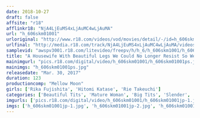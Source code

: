 ```yaml
---
date: 2018-10-27
draft: false
affsite: "r18"
afflinkr18: "NjA4LjEuMS4xLjAuMC4wLjAuMA"
url: "h_606skm01001"
urloriginal: "http://www.r18.com/videos/vod/movies/detail/-/id=h_606skm01001"
urlfinal: "http://media.r18.com/track/NjA4LjEuMS4xLjAuMC4wLjAuMA/videos/vod/movies/detail/-/id=h_606skm01001"
samplevid: "awspv3001.r18.com/litevideo/freepv/h/h_6/h_606skm1001/h_606skm1001_dmb_w.mp4"
title: "A Housewife With Beautiful Legs We Could No Longer Resist So We Ejaculated On Her Pantyhose! See That Sperm Drip! See It Stick! Smear It All Over! Play With Her Wet Pussy! Hitomi Katase Rika Fujishita Rie Takeuchi"
mainimgurl: "pics.r18.com/digital/video/h_606skm01001/h_606skm01001ps.jpg"
mainimgs: "h_606skm01001ps.jpg"
releasedate: "Mar. 30, 2017"
duration: 123
productioncomp: "Mellow Moon"
girls: ['Rika Fujishita', 'Hitomi Katase', 'Rie Takeuchi']
categories: ['Beautiful Tits', 'Mature Woman', 'Big Tits', 'Slender', 'Pantyhose', 'Foot Fetish', 'Hi-Def']
imgurls: ['pics.r18.com/digital/video/h_606skm01001/h_606skm01001jp-1.jpg', 'pics.r18.com/digital/video/h_606skm01001/h_606skm01001jp-2.jpg', 'pics.r18.com/digital/video/h_606skm01001/h_606skm01001jp-3.jpg', 'pics.r18.com/digital/video/h_606skm01001/h_606skm01001jp-4.jpg', 'pics.r18.com/digital/video/h_606skm01001/h_606skm01001jp-5.jpg', 'pics.r18.com/digital/video/h_606skm01001/h_606skm01001jp-6.jpg', 'pics.r18.com/digital/video/h_606skm01001/h_606skm01001jp-7.jpg', 'pics.r18.com/digital/video/h_606skm01001/h_606skm01001jp-8.jpg', 'pics.r18.com/digital/video/h_606skm01001/h_606skm01001jp-9.jpg', 'pics.r18.com/digital/video/h_606skm01001/h_606skm01001jp-10.jpg', 'pics.r18.com/digital/video/h_606skm01001/h_606skm01001jp-11.jpg', 'pics.r18.com/digital/video/h_606skm01001/h_606skm01001jp-12.jpg', 'pics.r18.com/digital/video/h_606skm01001/h_606skm01001jp-13.jpg', 'pics.r18.com/digital/video/h_606skm01001/h_606skm01001jp-14.jpg', 'pics.r18.com/digital/video/h_606skm01001/h_606skm01001jp-15.jpg', 'pics.r18.com/digital/video/h_606skm01001/h_606skm01001jp-16.jpg', 'pics.r18.com/digital/video/h_606skm01001/h_606skm01001jp-17.jpg', 'pics.r18.com/digital/video/h_606skm01001/h_606skm01001jp-18.jpg', 'pics.r18.com/digital/video/h_606skm01001/h_606skm01001jp-19.jpg', 'pics.r18.com/digital/video/h_606skm01001/h_606skm01001jp-20.jpg']
imgs: ['h_606skm01001jp-1.jpg', 'h_606skm01001jp-2.jpg', 'h_606skm01001jp-3.jpg', 'h_606skm01001jp-4.jpg', 'h_606skm01001jp-5.jpg', 'h_606skm01001jp-6.jpg', 'h_606skm01001jp-7.jpg', 'h_606skm01001jp-8.jpg', 'h_606skm01001jp-9.jpg', 'h_606skm01001jp-10.jpg', 'h_606skm01001jp-11.jpg', 'h_606skm01001jp-12.jpg', 'h_606skm01001jp-13.jpg', 'h_606skm01001jp-14.jpg', 'h_606skm01001jp-15.jpg', 'h_606skm01001jp-16.jpg', 'h_606skm01001jp-17.jpg', 'h_606skm01001jp-18.jpg', 'h_606skm01001jp-19.jpg', 'h_606skm01001jp-20.jpg']
---
```

